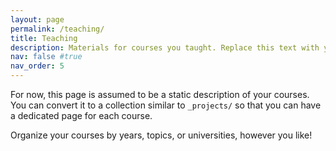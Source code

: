 ```yaml
---
layout: page
permalink: /teaching/
title: Teaching
description: Materials for courses you taught. Replace this text with your description.
nav: false #true
nav_order: 5
---
```


For now, this page is assumed to be a static description of your courses. You can convert it to a collection similar to `_projects/` so that you can have a dedicated page for each course.

Organize your courses by years, topics, or universities, however you like!
